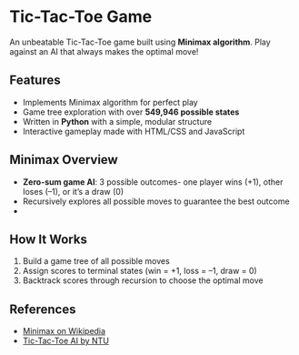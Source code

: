 # Tic-Tac-Toe Game

An unbeatable Tic-Tac-Toe game built using **Minimax algorithm**. Play against an AI that always makes the optimal move!

## Features
- Implements Minimax algorithm for perfect play
- Game tree exploration with over **549,946 possible states**
- Written in **Python** with a simple, modular structure
- Interactive gameplay made with HTML/CSS and JavaScript

## Minimax Overview
- **Zero-sum game AI**: 3 possible outcomes- one player wins (+1), other loses (–1), or it’s a draw (0)
- Recursively explores all possible moves to guarantee the best outcome
- 
## How It Works
1. Build a game tree of all possible moves
2. Assign scores to terminal states (win = +1, loss = –1, draw = 0)
3. Backtrack scores through recursion to choose the optimal move

## References
- [Minimax on Wikipedia](https://en.wikipedia.org/wiki/Minimax)
- [Tic-Tac-Toe AI by NTU](https://www.ntu.edu.sg/home/ehchua/programming/java/JavaGame_TicTacToe_AI.html)

